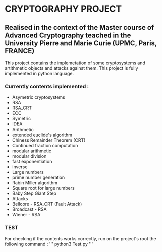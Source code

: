 # CRYPTOGRAPHY PROJECT
## Realised in the context of the Master course of Advanced Cryptography teached in the University Pierre and Marie Curie (UPMC, Paris, FRANCE)


This project contains the implemetation of some cryptosystems and artithmetic objects and attacks against them. This project is fully implemented in python language.

### Currently contents implemented :
* Asymetric cryptosystems
 * RSA
 * RSA_CRT
 * ECC
* Symetric
 * IDEA
* Arithmetic
 * extended euclide's algorithm
 * Chiness Remainder Theorem (CRT)
 * Continued fraction computation
 * modular arithmetic
  * modular division
  * fast exponentiation
  * inverse
 * Large numbers
  * prime number generation
   * Rabin Miller algorithm
  * Square root for large numbers
 * Baby Step Giant Step
* Attacks
 * Bellcore - RSA_CRT  (Fault Attack)
 * Broadcast - RSA 
 * Wiener    - RSA


### TEST

For checking if the contents works correctly, run on the project's root the following command :
'''
python3 Test.py
'''
